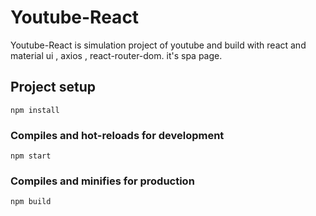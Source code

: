# Youtube-React

Youtube-React is simulation project of youtube and build with react and material ui , axios , react-router-dom.
it's spa page.


## Project setup
```
npm install
```

### Compiles and hot-reloads for development
```
npm start
```

### Compiles and minifies for production
```
npm build
```


